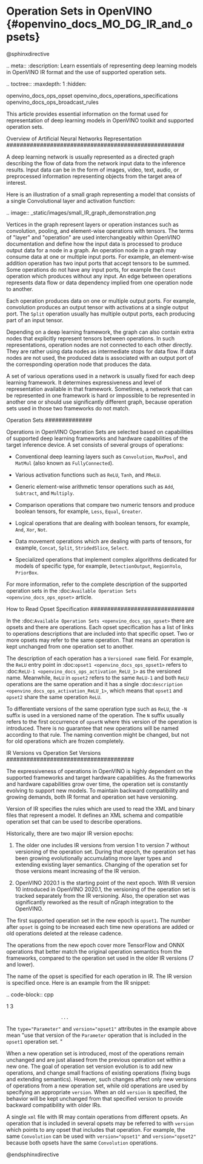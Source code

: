 # Operation Sets in OpenVINO {#openvino_docs_MO_DG_IR_and_opsets}

@sphinxdirective

.. meta::
  :description: Learn essentials of representing deep learning models in OpenVINO 
                IR format and the use of supported operation sets.

.. toctree::
   :maxdepth: 1
   :hidden:

   openvino_docs_ops_opset
   openvino_docs_operations_specifications
   openvino_docs_ops_broadcast_rules
   

This article provides essential information on the format used for representation of deep learning models in OpenVINO toolkit and supported operation sets.  

Overview of Artificial Neural Networks Representation
#####################################################

A deep learning network is usually represented as a directed graph describing the flow of data from the network input data to the inference results.
Input data can be in the form of images, video, text, audio, or preprocessed information representing objects from the target area of interest.

Here is an illustration of a small graph representing a model that consists of a single Convolutional layer and activation function:

.. image:: _static/images/small_IR_graph_demonstration.png

Vertices in the graph represent layers or operation instances such as convolution, pooling, and element-wise operations with tensors.
The terms of "layer" and "operation" are used interchangeably within OpenVINO documentation and define how the input data is processed to produce output data for a node in a graph.
An operation node in a graph may consume data at one or multiple input ports.
For example, an element-wise addition operation has two input ports that accept tensors to be summed.
Some operations do not have any input ports, for example the ``Const`` operation which produces without any input.
An edge between operations represents data flow or data dependency implied from one operation node to another.

Each operation produces data on one or multiple output ports. For example, convolution produces an output tensor with activations at a single output port. The ``Split`` operation usually has multiple output ports, each producing part of an input tensor.

Depending on a deep learning framework, the graph can also contain extra nodes that explicitly represent tensors between operations.
In such representations, operation nodes are not connected to each other directly. They are rather using data nodes as intermediate stops for data flow.
If data nodes are not used, the produced data is associated with an output port of the corresponding operation node that produces the data.

A set of various operations used in a network is usually fixed for each deep learning framework.
It determines expressiveness and level of representation available in that framework.
Sometimes, a network that can be represented in one framework is hard or impossible to be represented in another one or should use significantly different graph, because operation sets used in those two frameworks do not match.

Operation Sets
##############

Operations in OpenVINO Operation Sets are selected based on capabilities of supported deep learning frameworks and hardware capabilities of the target inference device.
A set consists of several groups of operations:

* Conventional deep learning layers such as ``Convolution``, ``MaxPool``, and ``MatMul`` (also known as ``FullyConnected``).

* Various activation functions such as ``ReLU``, ``Tanh``, and ``PReLU``.

* Generic element-wise arithmetic tensor operations such as ``Add``, ``Subtract``, and ``Multiply``.

* Comparison operations that compare two numeric tensors and produce boolean tensors, for example, ``Less``, ``Equal``, ``Greater``.

* Logical operations that are dealing with boolean tensors, for example, ``And``, ``Xor``, ``Not``.

* Data movement operations which are dealing with parts of tensors, for example, ``Concat``, ``Split``, ``StridedSlice``, ``Select``.

* Specialized operations that implement complex algorithms dedicated for models of specific type, for example, ``DetectionOutput``, ``RegionYolo``, ``PriorBox``.

For more information, refer to the complete description of the supported operation sets in the :doc:`Available Operation Sets <openvino_docs_ops_opset>` article.

How to Read Opset Specification
############################### 

In the :doc:`Available Operation Sets <openvino_docs_ops_opset>` there are opsets and there are operations.
Each opset specification has a list of links to operations descriptions that are included into that specific opset.
Two or more opsets may refer to the same operation.
That means an operation is kept unchanged from one operation set to another.

The description of each operation has a ``Versioned name`` field.
For example, the `ReLU` entry point in :doc:`opset1 <openvino_docs_ops_opset1>` refers to :doc:`ReLU-1 <openvino_docs_ops_activation_ReLU_1>` as the versioned name.
Meanwhile, `ReLU` in `opset2` refers to the same `ReLU-1` and both `ReLU` operations are the same operation and it has a single :doc:`description <openvino_docs_ops_activation_ReLU_1>`, which means that ``opset1`` and ``opset2`` share the same operation ``ReLU``.

To differentiate versions of the same operation type such as ``ReLU``, the ``-N`` suffix is used in a versioned name of the operation.
The ``N`` suffix usually refers to the first occurrence of ``opsetN`` where this version of the operation is introduced.
There is no guarantee that new operations will be named according to that rule. The naming convention might be changed, but not for old operations which are frozen completely.

IR Versions vs Operation Set Versions
######################################

The expressiveness of operations in OpenVINO is highly dependent on the supported frameworks and target hardware capabilities.
As the frameworks and hardware capabilities grow over time, the operation set is constantly evolving to support new models.
To maintain backward compatibility and growing demands, both IR format and operation set have versioning.

Version of IR specifies the rules which are used to read the XML and binary files that represent a model. It defines an XML schema and compatible operation set that can be used to describe operations.

Historically, there are two major IR version epochs:

1. The older one includes IR versions from version 1 to version 7 without versioning of the operation set. During that epoch, the operation set has been growing evolutionally accumulating more layer types and extending existing layer semantics. Changing of the operation set for those versions meant increasing of the IR version. 

2. OpenVINO 2020.1 is the starting point of the next epoch. With IR version 10 introduced in OpenVINO 2020.1, the versioning of the operation set is tracked separately from the IR versioning. Also, the operation set was significantly reworked as the result of nGraph integration to the OpenVINO.

The first supported operation set in the new epoch is ``opset1``.
The number after ``opset`` is going to be increased each time new operations are added or old operations deleted at the release cadence.

The operations from the new epoch cover more TensorFlow and ONNX operations that better match the original operation semantics from the frameworks, compared to the operation set used in the older IR versions (7 and lower). 

The name of the opset is specified for each operation in IR.
The IR version is specified once.
Here is an example from the IR snippet:

.. code-block:: cpp

   <?xml version="1.0" ?>
   <net name="model_file_name" version="10">  <!-- Version of the whole IR file is here; it is 10 -->
       <layers>
           <!-- Version of operation set that the layer belongs to is described in <layer>
               tag attributes. For this operation, it is version="opset1". -->
           <layer id="0" name="input" type="Parameter" version="opset1">
               <data element_type="f32" shape="1,3,32,100"/> <!-- attributes of operation -->
               <output>
                   <!-- description of output ports with type of element and tensor dimensions -->
                   <port id="0" precision="FP32">
                       <dim>1</dim>
                       <dim>3</dim>

                        ...

The ``type="Parameter"`` and ``version="opset1"`` attributes in the example above mean "use that version of the ``Parameter`` operation that is included in the ``opset1`` operation set. "

When a new operation set is introduced, most of the operations remain unchanged and are just aliased from the previous operation set within a new one.
The goal of operation set version evolution is to add new operations, and change small fractions of existing operations (fixing bugs and extending semantics).
However, such changes affect only new versions of operations from a new operation set, while old operations are used by specifying an appropriate `version`.
When an old `version` is specified, the behavior will be kept unchanged from that specified version to provide backward compatibility with older IRs.

A single ``xml`` file with IR may contain operations from different opsets.
An operation that is included in several opsets may be referred to with ``version`` which points to any opset that includes that operation.
For example, the same ``Convolution`` can be used with ``version="opset1"`` and ``version="opset2"`` because both opsets have the same ``Convolution`` operations.

@endsphinxdirective
